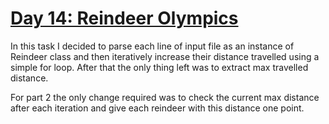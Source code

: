 # [Day 14: Reindeer Olympics](https://adventofcode.com/2015/day/14)

In this task I decided to parse each line of input file as an instance of Reindeer class
and then iteratively increase their distance travelled using a simple for loop.
After that the only thing left was to extract max travelled distance.

For part 2 the only change required was to check the current max distance after each iteration
and give each reindeer with this distance one point.
